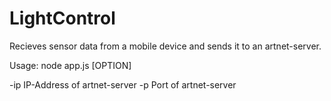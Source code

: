 LightControl
============

Recieves sensor data from a mobile device and sends it to an artnet-server.

Usage: node app.js [OPTION]

  -ip IP-Address of artnet-server
  -p Port of artnet-server
